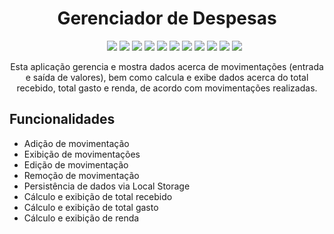 <div align="center">
  <h1>Gerenciador de Despesas</h1>
  <ul>
    <img src="https://img.shields.io/badge/REACT-18.3.1-purple" />
    <img src="https://img.shields.io/badge/REACT ICONS-5.3.0-blue" />
    <img src="https://img.shields.io/badge/FRAMER MOTION-11.11.8-indigo" />
    <img src="https://img.shields.io/badge/TAILWIND CSS-3.4.13-red" />
    <img src="https://img.shields.io/badge/TYPESCRIPT-5.5.4-orange" />
    <img src="https://img.shields.io/badge/AUTOPREFIXER-10.4.20-cyan" />
    <img src="https://img.shields.io/badge/ESLINT-9.11.1-emerald" />
    <img src="https://img.shields.io/badge/POSTCSS-8.4.47-magenta" />
    <img src="https://img.shields.io/badge/VITE-5.4.8-pink" />
    <img src="https://img.shields.io/badge/STATUS-DEVELOPMENT-green" />
    <img src="https://img.shields.io/badge/LICENSE-MIT-yellow" />
  </ul>
  <p>Esta aplicação gerencia e mostra dados acerca de movimentações (entrada e saída de valores), bem como calcula e exibe dados acerca do total recebido, total gasto e renda, de acordo com movimentações realizadas.</p>
</div>

<h2>Funcionalidades</h2>
<ul>
  <li>Adição de movimentação</li>
  <li>Exibição de movimentações</li>
  <li>Edição de movimentação</li>
  <li>Remoção de movimentação</li>
  <li>Persistência de dados via Local Storage</li>
  <li>Cálculo e exibição de total recebido</li>
  <li>Cálculo e exibição de total gasto</li>
  <li>Cálculo e exibição de renda</li>
</ul>
